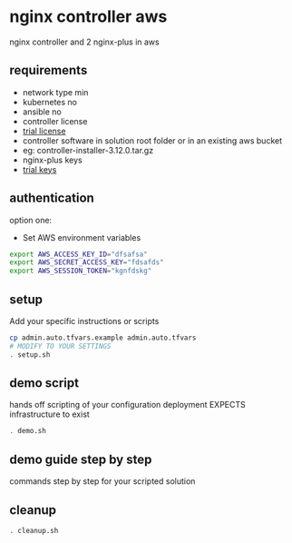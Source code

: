 # nginx controller aws

nginx controller and 2 nginx-plus in aws

## requirements
 - network type min
 - kubernetes no
 - ansible no
 - controller license
  -  [trial license](https://www.nginx.com/free-trial-request-nginx-controller/)
 - controller software in solution root folder or in an existing aws bucket
  - eg: controller-installer-3.12.0.tar.gz
 - nginx-plus keys
  - [trial keys](https://www.nginx.com/free-trial-request/)

## authentication

option one:
- Set AWS environment variables
```bash
export AWS_ACCESS_KEY_ID="dfsafsa"
export AWS_SECRET_ACCESS_KEY="fdsafds"
export AWS_SESSION_TOKEN="kgnfdskg"
```

## setup
Add your specific instructions or scripts

```bash
cp admin.auto.tfvars.example admin.auto.tfvars
# MODIFY TO YOUR SETTINGS
. setup.sh
```

## demo script

hands off scripting of your configuration deployment EXPECTS infrastructure to exist

```bash
. demo.sh
```
## demo guide step by step

commands step by step for your scripted solution

## cleanup
```bash
. cleanup.sh
```
